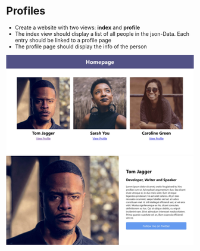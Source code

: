 # Profiles

- Create a website with two views: **index** and **profile**
- The index view should display a list of all people in the json-Data. Each entry should be linked to a profile page
- The profile page should display the info of the person

![](drafts/home.JPG)
![](drafts/profile.JPG)
